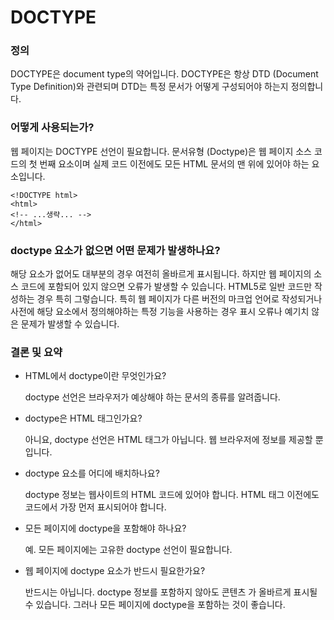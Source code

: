 # DOCTYPE

### 정의

DOCTYPE은 document type의 약어입니다. DOCTYPE은 항상 DTD (Document Type Definition)와 관련되며 DTD는 특정 문서가 어떻게 구성되어야 하는지 정의합니다.

### 어떻게 사용되는가?

웹 페이지는 DOCTYPE 선언이 필요합니다. 문서유형 (Doctype)은 웹 페이지 소스 코드의 첫 번째 요소이며 실제 코드 이전에도 모든 HTML 문서의 맨 위에 있어야 하는 요소입니다.

```
<!DOCTYPE html>
<html>
<!-- ...생략... -->
</html>
```

### doctype 요소가 없으면 어떤 문제가 발생하나요?

해당 요소가 없어도 대부분의 경우 여전히 올바르게 표시됩니다. 하지만 웹 페이지의 소스 코드에 포함되어 있지 않으면 오류가 발생할 수 있습니다. HTML5로 일반 코드만 작성하는 경우 특히 그렇습니다. 특히 웹 페이지가 다른 버전의 마크업 언어로 작성되거나 사전에 해당 요소에서 정의해야하는 특정 기능을 사용하는 경우 표시 오류나 예기치 않은 문제가 발생할 수 있습니다.

### 결론 및 요약

- HTML에서 doctype이란 무엇인가요?

  doctype 선언은 브라우저가 예상해야 하는 문서의 종류를 알려줍니다.

- doctype은 HTML 태그인가요?

  아니요, doctype 선언은 HTML 태그가 아닙니다. 웹 브라우저에 정보를 제공할 뿐입니다.

- doctype 요소를 어디에 배치하나요?

  doctype 정보는 웹사이트의 HTML 코드에 있어야 합니다. HTML 태그 이전에도 코드에서 가장 먼저 표시되어야 합니다.

- 모든 페이지에 doctype을 포함해야 하나요?

  예. 모든 페이지에는 고유한 doctype 선언이 필요합니다.

- 웹 페이지에 doctype 요소가 반드시 필요한가요?

  반드시는 아닙니다. doctype 정보를 포함하지 않아도 콘텐츠 가 올바르게 표시될 수 있습니다. 그러나 모든 페이지에 doctype을 포함하는 것이 좋습니다.
